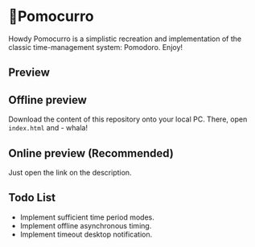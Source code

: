 # 🍅Pomocurro
Howdy Pomocurro is a simplistic recreation and implementation of the classic time-management system: Pomodoro. Enjoy!
## Preview
## Offline preview
Download the content of this repository onto your local PC. There, open <code>index.html</code> and - whala!
## Online preview (Recommended)
Just open the link on the description.
## Todo List
- Implement sufficient time period modes.
- Implement offline asynchronous timing.
- Implement timeout desktop notification.
